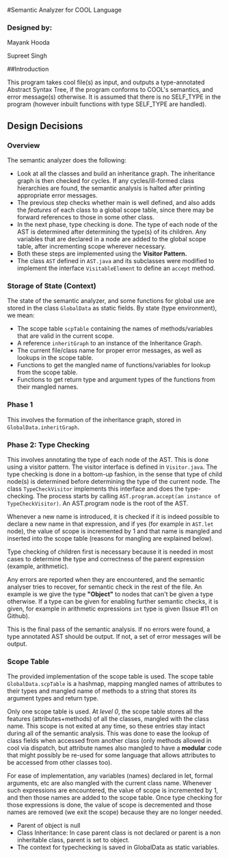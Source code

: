 #Semantic Analyzer for COOL Language

### Designed by: 
Mayank Hooda

Supreet Singh

##Introduction

This program takes cool file(s) as input, and outputs a type-annotated 
Abstract Syntax Tree, if the program conforms to COOL's semantics, and
error message(s) otherwise. It is assumed that there is no SELF_TYPE in the program
(however inbuilt functions with type SELF_TYPE are handled).
 
## Design Decisions

### Overview

The semantic analyzer does the following: 
+ Look at all the classes and build an inheritance graph. The inheritance
graph is then checked for cycles. If any cycles/ill-formed class hierarchies
are found, the semantic analysis is halted after printing appropriate 
error messages.
+ The previous step checks whether main is well defined, and also adds 
the _features_ of each class to a global scope table, since there 
may be forward references to those in some other class.
+ In the next phase, type checking is done. The type of each node
of the AST is determined after determining the type(s) of its children.
Any variables that are declared in a node are added to the global scope
table, after incrementing scope wherever necessary.
+ Both these steps are implemented using the **Visitor Pattern.**
+ The class `AST` defined in `AST.java` and its subclasses were modified 
to implement the interface `VisitableElement` to define an `accept`
method.

### Storage of State (Context)

The state of the semantic analyzer, and some functions for 
 global use are stored in the class `GlobalData`
as static fields. By state (type environment), we mean:
+ The scope table `scpTable` containing the names of methods/variables that are
valid in the current scope. 
+ A reference `inheritGraph` to an instance of the Inheritance Graph.
+ The current file/class name for proper error messages, as well as
lookups in the scope table.
+ Functions to get the mangled name of functions/variables for lookup
from the scope table.
+ Functions to get return type and argument types of the functions from their
mangled names.


### Phase 1

This involves the formation of the inheritance graph, stored in 
`GlobalData.inheritGraph`. 

### Phase 2: Type Checking
This involves annotating the type of each node of the AST. 
This is done using a visitor pattern. The visitor interface is defined
in `Visitor.java`. The type checking is done in a bottom-up fashion,
in the sense that type of child node(s) is determined before determining
the type of the current node. The class `TypeCheckVisitor` implements
this interface and does the type-checking. The process starts 
by calling `AST.program.accept(an instance of TypeCheckVisitor)`. An
AST.program node is the root of the AST.

Whenever a new name is introduced, it is checked if it is indeed possible to declare
a new name in that expression, and if yes (for example in `AST.let` node), the value of scope is incremented by 1
and that name is mangled and inserted into the scope table (reasons for mangling are explained below).

Type checking of children first is necessary because it is needed in most cases to determine
the type and correctness of the parent expression (example, arithmetic).

Any errors are reported when they are encountered, and the semantic analyser tries to 
recover, for semantic check in the rest of the file. An example is we give the type 
**"Object"** to nodes that can't be given a type otherwise. If a type can be given for
enabling further semantic checks, it is given, for example in arithmetic expressions
`int` type is given (Issue #11 on Github).

This is the final pass of the semantic analysis. If no errors were found, 
a type annotated AST should be output. If not, a set of error messages
will be output.

### Scope Table 

The provided implementation of the scope table is used. The scope table
`GlobalData.scpTable` is a hashmap, mapping mangled names of attributes
to their types and mangled name of methods to a string that stores 
its argument types and return type.

Only one scope table is used. At _level 0_, the scope table stores 
all the features (attributes+methods) of all the classes, mangled with 
the class name. This scope is not exited at any time, so 
these entries stay intact during all of the semantic analysis.
This was done to ease the lookup of class fields when accessed 
from another class (only methods allowed in cool via dispatch, but
attribute names also mangled to have a **modular** code that might possibly
be re-used for some language that allows attributes to be accessed 
from other classes too).

For ease of implementation, any variables (names) declared in let,
formal arguments, etc are also mangled with the current class
 name.
Whenever such expressions are encountered, the value of scope 
is incremented 
by 1, and then those names are added to the scope table. Once
type checking for those expressions is done, the value of scope
is decremented and those names are removed (we exit the scope) 
because they are no longer needed.

+ Parent of object is null
+ Class Inheritance: In case parent class is not declared 
or parent is a non inheritable class, parent is set to object.
+ The context for typechecking is saved in GlobalData as 
static variables.
